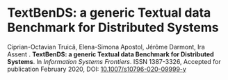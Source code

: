 # TextBenDS: a generic Textual data Benchmark for Distributed Systems

Ciprian-Octavian Truică, Elena-Simona Apostol, Jérôme Darmont, Ira Assent . **TextBenDS: a generic Textual data Benchmark for Distributed Systems**. In *Information Systems Frontiers*. ISSN 1387-3326, Accepted for publication February 2020, DOI: [10.1007/s10796-020-09999-y](http://doi.org/10.1007/s10796-020-09999-y)
